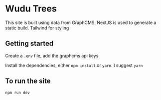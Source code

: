 # Wudu Trees

This site is built using data from GraphCMS. NextJS is used to generate a static build. Tailwind for styling

## Getting started

Create a `.env` file, add the graphcms api keys

Install the dependencies, either `npm install` or `yarn`. I suggest `yarn`

## To run the site

```
npm run dev
```
